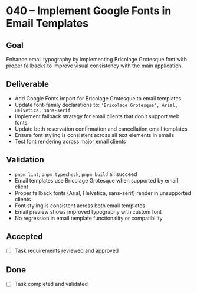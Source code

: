 # 040 – Implement Google Fonts in Email Templates

## Goal

Enhance email typography by implementing Bricolage Grotesque font with proper fallbacks to improve visual consistency with the main application.

## Deliverable

- Add Google Fonts import for Bricolage Grotesque to email templates
- Update font-family declarations to: `'Bricolage Grotesque', Arial, Helvetica, sans-serif`
- Implement fallback strategy for email clients that don't support web fonts
- Update both reservation confirmation and cancellation email templates
- Ensure font styling is consistent across all text elements in emails
- Test font rendering across major email clients

## Validation

- `pnpm lint`, `pnpm typecheck`, `pnpm build` all succeed
- Email templates use Bricolage Grotesque when supported by email client
- Proper fallback fonts (Arial, Helvetica, sans-serif) render in unsupported clients
- Font styling is consistent across both email templates
- Email preview shows improved typography with custom font
- No regression in email template functionality or compatibility

## Accepted

- [ ] Task requirements reviewed and approved

## Done

- [ ] Task completed and validated

